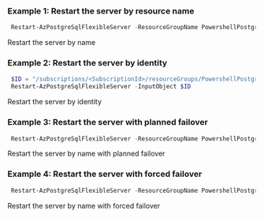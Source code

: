 ### Example 1: Restart the server by resource name
```powershell
 Restart-AzPostgreSqlFlexibleServer -ResourceGroupName PowershellPostgreSqlTest -Name postgresql-test
```

Restart the server by name

### Example 2: Restart the server by identity
```powershell
 $ID = "/subscriptions/<SubscriptionId>/resourceGroups/PowershellPostgreSqlTest/providers/Microsoft.DBForPostgreSql/flexibleServers/postgresql-test/restart"
 Restart-AzPostgreSqlFlexibleServer -InputObject $ID
```

Restart the server by identity

### Example 3: Restart the server with planned failover
```powershell
 Restart-AzPostgreSqlFlexibleServer -ResourceGroupName PowershellPostgreSqlTest -Name postgresql-test -RestartWithFailover -FailoverMode PlannedFailover
```

Restart the server by name with planned failover

### Example 4: Restart the server with forced failover
```powershell
 Restart-AzPostgreSqlFlexibleServer -ResourceGroupName PowershellPostgreSqlTest -Name postgresql-test -RestartWithFailover -FailoverMode ForcedFailover
```

Restart the server by name with forced failover